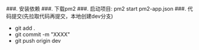 ###. 安装依赖
###. 下载pm2
###. 启动项目: pm2 start pm2-app.json
###. 代码提交(先拉取代码再提交，本地创建dev分支)
+ git add .
+ git commit -m "XXXX"
+ git push origin dev